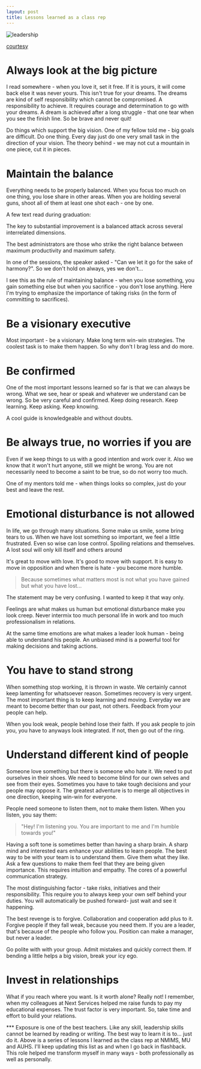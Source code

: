 ```yaml
---
layout: post
title: Lessons learned as a class rep
---
```


![leadership](https://media.licdn.com/mpr/mpr/jc/AAEAAQAAAAAAAAOeAAAAJGVlZjk5NmMyLTM2NWEtNDliZi04N2Y5LTAwYjUxYjBkZDQ1Yg.jpg)

[courtesy](https://www.linkedin.com/pulse/few-leadership-lessons-zameer-ansari)

# Always look at the big picture
I read somewhere - when you love it, set it free. If it is yours, it will come back else it was never yours. This isn't true for your dreams. The dreams are kind of self responsibility which cannot be compromised. A responsibility to achieve. It requires courage and determination to go with your dreams. A dream is achieved after a long struggle - that one tear when you see the finish line. So be brave and never quit!

Do things which support the big vision. One of my fellow told me - big goals are difficult. Do one thing. Every day just do one very small task in the direction of your vision. The theory behind - we may not cut a mountain in one piece, cut it in pieces.

# Maintain the balance
Everything needs to be properly balanced. When you focus too much on one thing, you lose share in other areas. When you are holding several guns, shoot all of them at least one shot each - one by one.

A few text read during graduation:

The key to substantial improvement is a balanced attack across several interrelated dimensions.

The best administrators are those who strike the right balance between maximum productivity and maximum safety.

In one of the sessions, the speaker asked - "Can we let it go for the sake of harmony?". So we don't hold on always, yes we don't...

I see this as the rule of maintaining balance - when you lose something, you gain something else but when you sacrifice - you don't lose anything. Here I'm trying to emphasize the importance of taking risks (in the form of committing to sacrifices).  

# Be a visionary executive
Most important - be a visionary. Make long term win-win strategies. The coolest task is to make them happen. So why don't I brag less and do more.

# Be confirmed
One of the most important lessons learned so far is that we can always be wrong. What we see, hear or speak and whatever we understand can be wrong. So be very careful and confirmed. Keep doing research. Keep learning. Keep asking. Keep knowing.

A cool guide is knowledgeable and without doubts.

# Be always true, no worries if you are
Even if we keep things to us with a good intention and work over it. Also we know that it won't hurt anyone, still we might be wrong. You are not necessarily need to become a saint to be true, so do not worry too much.

One of my mentors told me - when things looks so complex, just do your best and leave the rest.

# Emotional disturbance is not allowed
In life, we go through many situations. Some make us smile, some bring tears to us. When we have lost something so important, we feel a little frustrated. Even so wise can lose control. Spoiling relations and themselves. A lost soul will only kill itself and others around

It's great to move with love. It's good to move with support. It is easy to move in opposition and when there is hate - you become more humble.

>Because sometimes what matters most is not what you have gained but what you have lost...

The statement may be very confusing. I wanted to keep it that way only. 

Feelings are what makes us human but emotional disturbance make you look creep. Never intermix too much personal life in work and too much professionalism in relations.

At the same time emotions are what makes a leader look human - being able to understand his people. An unbiased mind is a powerful tool for making decisions and taking actions.

# You have to stand strong
When something stop working, it is thrown in waste. We certainly cannot keep lamenting for whatsoever reason. Sometimes recovery is very urgent. The most important thing is to keep learning and moving. Everyday we are meant to become better than our past, not others. Feedback from your people can help.

When you look weak, people behind lose their faith. If you ask people to join you, you have to anyways look integrated. If not, then go out of the ring.

# Understand different kind of people
Someone love something but there is someone who hate it. We need to put ourselves in their shoes. We need to become blind for our own selves and see from their eyes. Sometimes you have to take tough decisions and your people may oppose it. The greatest adventure is to merge all objectives in one direction, keeping win-win for everyone.

People need someone to listen them, not to make them listen. When you listen, you say them:

>"Hey! I'm listening you. You are important to me and I'm humble towards you!"

Having a soft tone is sometimes better than having a sharp brain. A sharp mind and interested ears enhance your abilities to learn people. The best way to be with your team is to understand them. Give them what they like. Ask a few questions to make them feel that they are being given importance. This requires intuition and empathy. The cores of a powerful communication strategy.

The most distinguishing factor - take risks, initiatives and their responsibility. This require you to always keep your own self behind your duties. You will automatically be pushed forward- just wait and see it happening.

The best revenge is to forgive. Collaboration and cooperation add plus to it. Forgive people if they fall weak, because you need them. If you are a leader, that's because of the people who follow you. Position can make a manager, but never a leader.

Go polite with with your group. Admit mistakes and quickly correct them. If bending a little helps a big vision, break your icy ego.

# Invest in relationships
What if you reach where you want. Is it worth alone? Really not! I remember, when my colleagues at Next Services helped me raise funds to pay my educational expenses. The trust factor is very important. So, take time and effort to build your relations.

<p class="casual">
*** Exposure is one of the best teachers. Like any skill, leadership skills cannot be learned by reading or writing. The best way to learn it is to... just do it. Above is a series of lessons I learned as the class rep at NMIMS, MU and AUHS. I'll keep updating this list as and when I go back in flashback. This role helped me transform myself in many ways - both professionally as well as personally.
</p>
